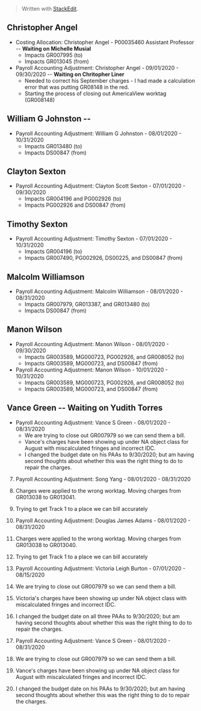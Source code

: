 


> Written with [StackEdit](https://stackedit.io/).

## Christopher Angel 
-  Costing Allocation: Christopher Angel - P00035460 Assistant Professor -- **Waiting on Michelle Musial**
	-  Impacts GR007995 (to)
	-  Impacts GR013045 (from)
- Payroll Accounting Adjustment: Christopher Angel - 09/01/2020 - 09/30/2020 -- **Waiting on Chritopher Liner**
	-  Needed to correct his September charges - I had made a calculation error that was putting GR08148 in the red.
	-  Starting the process of closing out AmericaView worktag (GR008148)

## William G Johnston -- 
- Payroll Accounting Adjustment: William G Johnston - 08/01/2020 - 10/31/2020
	- Impacts GR013480 (to)
	- Impacts DS00847 (from)

## Clayton Sexton
- Payroll Accounting Adjustment: Clayton Scott Sexton - 07/01/2020 - 09/30/2020
	- Impacts GR004196 and PG002926  (to)
	- Impacts PG002926 and DS00847 (from)

## Timothy Sexton
- Payroll Accounting Adjustment: Timothy Sexton - 07/01/2020 - 10/31/2020
	- Impacts GR004196 (to)
	- Impacts GR007490, PG002926, DS00225, and DS00847 (from)

## Malcolm Williamson
- Payroll Accounting Adjustment: Malcolm Williamson - 08/01/2020 - 08/31/2020
	- Impacts GR007979, GR013387, and GR013480 (to)
	- Impacts DS00847 (from)

## Manon Wilson
- Payroll Accounting Adjustment: Manon Wilson - 08/01/2020 - 09/30/2020
	- Impacts GR003589, MG000723, PG002926, and GR008052 (to)
	- Impacts GR003589, MG000723, and DS00847 (from)
- Payroll Accounting Adjustment: Manon Wilson - 10/01/2020 - 10/31/2020
	- Impacts GR003589, MG000723, PG002926, and GR008052 (to)
	- Impacts GR003589, MG000723, and DS00847 (from)

## Vance Green -- Waiting on Yudith Torres
- Payroll Accounting Adjustment: Vance S Green - 08/01/2020 - 08/31/2020
	- We are trying to close out GR007979 so we can send them a bill.
	-  Vance's charges have been showing up under NA object class for August with miscalculated fringes and incorrect IDC.
	-  I changed the budget date on his PAAs to 9/30/2020; but am having second thoughts about whether this was the right thing to do to repair the charges.




7.  Payroll Accounting Adjustment: Song Yang - 08/01/2020 - 08/31/2020

8.  Charges were applied to the wrong worktag. Moving charges from GR013038 to GR013041.
9.  Trying to get Track 1 to a place we can bill accurately

10.  Payroll Accounting Adjustment: Douglas James Adams - 08/01/2020 - 08/31/2020

11.  Charges were applied to the wrong worktag. Moving charges from GR013038 to GR013040.
12.  Trying to get Track 1 to a place we can bill accurately

13.  Payroll Accounting Adjustment: Victoria Leigh Burton - 07/01/2020 - 08/15/2020

14.  We are trying to close out GR007979 so we can send them a bill.
15.  Victoria's charges have been showing up under NA object class with miscalculated fringes and incorrect IDC.
16.  I changed the budget date on all three PAAs to 9/30/2020; but am having second thoughts about whether this was the right thing to do to repair the charges.

17.  Payroll Accounting Adjustment: Vance S Green - 08/01/2020 - 08/31/2020

18.  We are trying to close out GR007979 so we can send them a bill.
19.  Vance's charges have been showing up under NA object class for August with miscalculated fringes and incorrect IDC.
20.  I changed the budget date on his PAAs to 9/30/2020; but am having second thoughts about whether this was the right thing to do to repair the charges.

<!--stackedit_data:
eyJoaXN0b3J5IjpbLTM4NjIzOTgwMCwxOTc0MTQwODg3LDE3NT
A5NDU4MzYsMTg1Mjk4NjMyMl19
-->